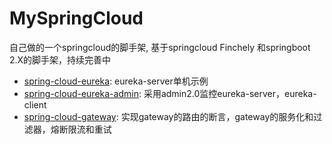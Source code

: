 # MySpringCloud
自己做的一个springcloud的脚手架, 基于springcloud Finchely 和springboot 2.X的脚手架，持续完善中

- [spring-cloud-eureka](https://github.com/chief112124/MySpringCloud/tree/master/spring-cloud-eureka): eureka-server单机示例
- [spring-cloud-eureka-admin](https://github.com/chief112124/MySpringCloud/tree/master/spring-cloud-eureka-admin): 采用admin2.0监控eureka-server，eureka-client
- [spring-cloud-gateway](https://github.com/chief112124/MySpringCloud/tree/master/spring-cloud-gateway): 实现gateway的路由的断言，gateway的服务化和过滤器，熔断限流和重试



